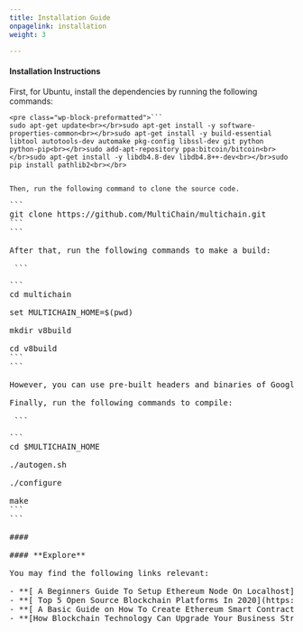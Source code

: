 ```yaml
---
title: Installation Guide
onpagelink: installation
weight: 3

---
```


#### **Installation Instructions**

First, for Ubuntu, install the dependencies by running the following commands:

 ```
<pre class="wp-block-preformatted">```
sudo apt-get update<br></br>sudo apt-get install -y software-properties-common<br></br>sudo apt-get install -y build-essential libtool autotools-dev automake pkg-config libssl-dev git python python-pip<br></br>sudo add-apt-repository ppa:bitcoin/bitcoin<br></br>sudo apt-get install -y libdb4.8-dev libdb4.8++-dev<br></br>sudo pip install pathlib2<br></br>
```
```

Then, run the following command to clone the source code.

 ```
<pre class="wp-block-preformatted">```
git clone https://github.com/MultiChain/multichain.git
```
```

After that, run the following commands to make a build:

 ```
<pre class="wp-block-preformatted">```
cd multichain<br></br>set MULTICHAIN_HOME=$(pwd)<br></br>mkdir v8build<br></br>cd v8build
```
```

However, you can use pre-built headers and binaries of Google’s V8 JavaScript engine by downloading and expanding [linux-v8.tar.gz](https://github.com/MultiChain/multichain-binaries/raw/master/linux-v8.tar.gz) in the current directory.

Finally, run the following commands to compile:

 ```
<pre class="wp-block-preformatted">```
cd $MULTICHAIN_HOME<br></br>./autogen.sh<br></br>./configure<br></br>make
```
```

####  

#### **Explore**

You may find the following links relevant:

- **[ A Beginners Guide To Setup Ethereum Node On Localhost](https://blog.containerize.com/2020/12/23/a-beginners-guide-to-setup-ethereum-node-on-localhost/)**
- **[ Top 5 Open Source Blockchain Platforms In 2020](https://blog.containerize.com/2020/12/11/top-5-open-source-blockchain-platforms-in-2020/)**
- **[ A Basic Guide on How To Create Ethereum Smart Contract](https://blog.containerize.com/2020/12/01/a-basic-guide-on-how-to-create-ethereum-smart-contract/)**
- **[How Blockchain Technology Can Upgrade Your Business Strategy](https://blog.containerize.com/2020/11/27/how-blockchain-technology-can-upgrade-your-business-strategy/)**
 